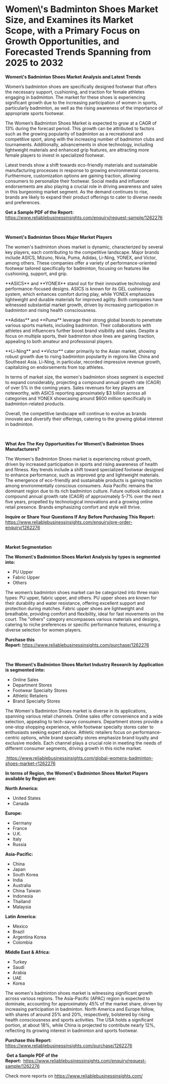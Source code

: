 <p><h1>Women\'s Badminton Shoes Market Size, and Examines its Market Scope, with a Primary Focus on Growth Opportunities, and Forecasted Trends Spanning from 2025 to 2032</h1></p><p><strong>Women\'s Badminton Shoes Market Analysis and Latest Trends</strong></p>
<p><p>Women’s badminton shoes are specifically designed footwear that offers the necessary support, cushioning, and traction for female athletes engaging in badminton. The market for these shoes is experiencing significant growth due to the increasing participation of women in sports, particularly badminton, as well as the rising awareness of the importance of appropriate sports footwear.</p><p>The Women’s Badminton Shoes Market is expected to grow at a CAGR of 13% during the forecast period. This growth can be attributed to factors such as the growing popularity of badminton as a recreational and competitive sport, along with the increasing number of badminton clubs and tournaments. Additionally, advancements in shoe technology, including lightweight materials and enhanced grip features, are attracting more female players to invest in specialized footwear.</p><p>Latest trends show a shift towards eco-friendly materials and sustainable manufacturing processes in response to growing environmental concerns. Furthermore, customization options are gaining traction, allowing consumers to personalize their footwear. Social media and influencer endorsements are also playing a crucial role in driving awareness and sales in this burgeoning market segment. As the demand continues to rise, brands are likely to expand their product offerings to cater to diverse needs and preferences.</p></p>
<p><strong>Get a Sample PDF of the Report:&nbsp;</strong> <a href="https://www.reliablebusinessinsights.com/enquiry/request-sample/1262276?utm_campaign=1789&utm_medium=2&utm_source=Github&utm_content=ia&utm_term=05042025&utm_id=womens-badminton-shoes">https://www.reliablebusinessinsights.com/enquiry/request-sample/1262276</a></p>
<p>&nbsp;</p>
<p><strong>Women\'s Badminton Shoes Major Market Players</strong></p>
<p><p>The women's badminton shoes market is dynamic, characterized by several key players, each contributing to the competitive landscape. Major brands include ASICS, Mizuno, Nivia, Puma, Adidas, Li-Ning, YONEX, and Victor, among others. These companies offer a variety of performance-oriented footwear tailored specifically for badminton, focusing on features like cushioning, support, and grip.</p><p>**ASICS** and **YONEX** stand out for their innovative technology and performance-focused designs. ASICS is known for its GEL cushioning system, which enhances comfort during play, while YONEX emphasizes lightweight and durable materials for improved agility. Both companies have witnessed substantial market growth, driven by increasing participation in badminton and rising health consciousness.</p><p>**Adidas** and **Puma** leverage their strong global brands to penetrate various sports markets, including badminton. Their collaborations with athletes and influencers further boost brand visibility and sales. Despite a focus on multiple sports, their badminton shoe lines are gaining traction, appealing to both amateur and professional players.</p><p>**Li-Ning** and **Victor** cater primarily to the Asian market, showing robust growth due to rising badminton popularity in regions like China and Southeast Asia. Li-Ning, in particular, recorded impressive revenue growth, capitalizing on endorsements from top athletes.</p><p>In terms of market size, the women's badminton shoes segment is expected to expand considerably, projecting a compound annual growth rate (CAGR) of over 5% in the coming years. Sales revenues for key players are noteworthy, with ASICS reporting approximately $3 billion across all categories and YONEX showcasing around $600 million specifically in badminton-related products.</p><p>Overall, the competitive landscape will continue to evolve as brands innovate and diversify their offerings, catering to the growing global interest in badminton.</p></p>
<p>&nbsp;</p>
<p><strong>What Are The Key Opportunities For Women\'s Badminton Shoes Manufacturers?</strong></p>
<p><p>The Women's Badminton Shoes market is experiencing robust growth, driven by increased participation in sports and rising awareness of health and fitness. Key trends include a shift toward specialized footwear designed to enhance performance, such as improved grip and lightweight materials. The emergence of eco-friendly and sustainable products is gaining traction among environmentally conscious consumers. Asia Pacific remains the dominant region due to its rich badminton culture. Future outlook indicates a compound annual growth rate (CAGR) of approximately 5-7% over the next five years, propelled by technological innovations and a growing online retail presence. Brands emphasizing comfort and style will thrive.</p></p>
<p><strong>Inquire or Share Your Questions If Any Before Purchasing This Report:</strong> <a href="https://www.reliablebusinessinsights.com/enquiry/pre-order-enquiry/1262276?utm_campaign=1789&utm_medium=2&utm_source=Github&utm_content=ia&utm_term=05042025&utm_id=womens-badminton-shoes">https://www.reliablebusinessinsights.com/enquiry/pre-order-enquiry/1262276</a></p>
<p>&nbsp;</p>
<p><strong>Market Segmentation</strong></p>
<p><strong>The Women\'s Badminton Shoes Market Analysis by types is segmented into:</strong></p>
<p><ul><li>PU Upper</li><li>Fabric Upper</li><li>Others</li></ul></p>
<p><p>The women’s badminton shoes market can be categorized into three main types: PU upper, fabric upper, and others. PU upper shoes are known for their durability and water resistance, offering excellent support and protection during matches. Fabric upper shoes are lightweight and breathable, providing comfort and flexibility, ideal for fast movements on the court. The "others" category encompasses various materials and designs, catering to niche preferences or specific performance features, ensuring a diverse selection for women players.</p></p>
<p><strong>Purchase this Report:&nbsp;</strong><a href="https://www.reliablebusinessinsights.com/purchase/1262276?utm_campaign=1789&utm_medium=2&utm_source=Github&utm_content=ia&utm_term=05042025&utm_id=womens-badminton-shoes">https://www.reliablebusinessinsights.com/purchase/1262276</a></p>
<p>&nbsp;</p>
<p><strong>The Women\'s Badminton Shoes Market Industry Research by Application is segmented into:</strong></p>
<p><ul><li>Online Sales</li><li>Department Stores</li><li>Footwear Specialty Stores</li><li>Athletic Retailers</li><li>Brand Specialty Stores</li></ul></p>
<p><p>The Women's Badminton Shoes market is diverse in its applications, spanning various retail channels. Online sales offer convenience and a wide selection, appealing to tech-savvy consumers. Department stores provide a one-stop shopping experience, while footwear specialty stores cater to enthusiasts seeking expert advice. Athletic retailers focus on performance-centric options, while brand specialty stores emphasize brand loyalty and exclusive models. Each channel plays a crucial role in meeting the needs of different consumer segments, driving growth in this niche market.</p></p>
<p><a href="https://www.reliablebusinessinsights.com/global-womens-badminton-shoes-market-r1262276?utm_campaign=1789&utm_medium=2&utm_source=Github&utm_content=ia&utm_term=05042025&utm_id=womens-badminton-shoes">&nbsp;https://www.reliablebusinessinsights.com/global-womens-badminton-shoes-market-r1262276</a></p>
<p><strong>In terms of Region, the Women\'s Badminton Shoes Market Players available by Region are:</strong></p>
<p>
    <p> <strong> North America: </strong>
        <ul>
            <li>United States</li>
            <li>Canada</li>
        </ul>
        </p> 
    <p> <strong> Europe: </strong>
        <ul>
            <li>Germany</li>
            <li>France</li>
            <li>U.K.</li>
            <li>Italy</li>
            <li>Russia</li>
        </ul>
        </p> 
    <p> <strong> Asia-Pacific: </strong>
        <ul>
            <li>China</li>
            <li>Japan</li>
            <li>South Korea</li>
            <li>India</li>
            <li>Australia</li>
            <li>China Taiwan</li>
            <li>Indonesia</li>
            <li>Thailand</li>
            <li>Malaysia</li>
        </ul>
        </p> 
    <p> <strong> Latin America: </strong>
        <ul>
            <li>Mexico</li>
            <li>Brazil</li>
            <li>Argentina Korea</li>
            <li>Colombia</li>
        </ul>
        </p> 
    <p> <strong> Middle East & Africa: </strong>
        <ul>
            <li>Turkey</li>
            <li>Saudi</li>
            <li>Arabia</li>
            <li>UAE</li>
            <li>Korea</li>
        </ul>
    </p>
    </p>
<p><p>The women's badminton shoes market is witnessing significant growth across various regions. The Asia-Pacific (APAC) region is expected to dominate, accounting for approximately 45% of the market share, driven by increasing participation in badminton. North America and Europe follow, with shares of around 25% and 20%, respectively, bolstered by rising health consciousness and sports activities. The USA holds a significant portion, at about 18%, while China is projected to contribute nearly 12%, reflecting its growing interest in badminton and sports footwear.</p></p>
<p><strong>Purchase this Report: </strong><a href="https://www.reliablebusinessinsights.com/purchase/1262276?utm_campaign=1789&utm_medium=2&utm_source=Github&utm_content=ia&utm_term=05042025&utm_id=womens-badminton-shoes">https://www.reliablebusinessinsights.com/purchase/1262276</a></p>
<p>&nbsp;<strong>Get a Sample PDF of the Report:&nbsp;&nbsp;</strong><a href="https://www.reliablebusinessinsights.com/enquiry/request-sample/1262276?utm_campaign=1789&utm_medium=2&utm_source=Github&utm_content=ia&utm_term=05042025&utm_id=womens-badminton-shoes">https://www.reliablebusinessinsights.com/enquiry/request-sample/1262276</a></p>
<p><strong></strong></p>
<p>Check more reports on <a href="https://www.reliablebusinessinsights.com/?utm_campaign=1789&utm_medium=2&utm_source=Github&utm_content=ia&utm_term=05042025&utm_id=womens-badminton-shoes">https://www.reliablebusinessinsights.com/</a></p>